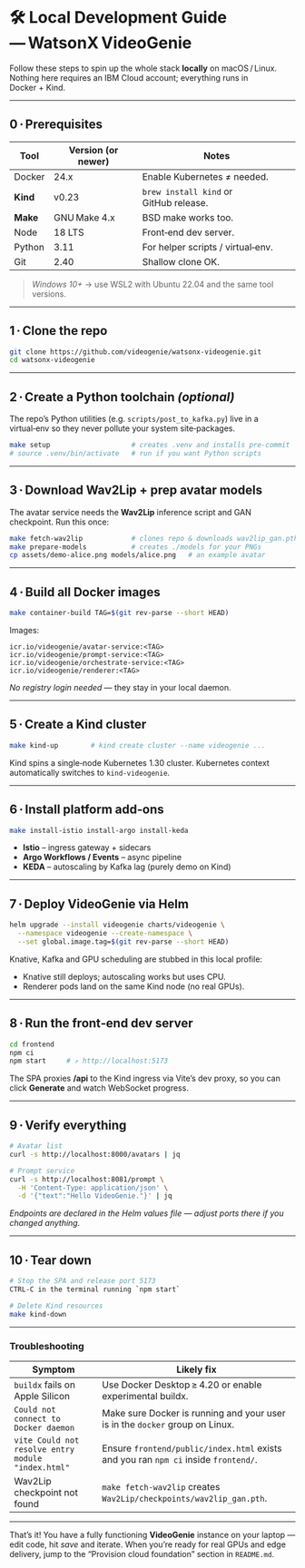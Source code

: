 # 🛠️  Local Development Guide — WatsonX VideoGenie

Follow these steps to spin up the whole stack **locally** on macOS / Linux.
Nothing here requires an IBM Cloud account; everything runs in Docker + Kind.

---

## 0 · Prerequisites

| Tool | Version (or newer) | Notes |
|------|--------------------|-------|
| Docker | 24.x | Enable Kubernetes ≠ needed. |
| **Kind** | v0.23 | `brew install kind` or GitHub release. |
| **Make** | GNU Make 4.x | BSD make works too. |
| Node | 18 LTS | Front‑end dev server. |
| Python | 3.11 | For helper scripts / virtual‑env. |
| Git | 2.40 | Shallow clone OK. |

> _Windows 10+_ → use WSL2 with Ubuntu 22.04 and the same tool versions.

---

## 1 · Clone the repo

```bash
git clone https://github.com/videogenie/watsonx-videogenie.git
cd watsonx-videogenie
````

---

## 2 · Create a Python toolchain *(optional)*

The repo’s Python utilities (e.g. `scripts/post_to_kafka.py`) live in a
virtual‑env so they never pollute your system site‑packages.

```bash
make setup                    # creates .venv and installs pre‑commit
# source .venv/bin/activate   # run if you want Python scripts
```

---

## 3 · Download Wav2Lip + prep avatar models

The avatar service needs the **Wav2Lip** inference script and GAN checkpoint.
Run this once:

```bash
make fetch-wav2lip            # clones repo & downloads wav2lip_gan.pth
make prepare-models           # creates ./models for your PNGs
cp assets/demo-alice.png models/alice.png   # an example avatar
```

---

## 4 · Build all Docker images

```bash
make container-build TAG=$(git rev-parse --short HEAD)
```

Images:

```
icr.io/videogenie/avatar-service:<TAG>
icr.io/videogenie/prompt-service:<TAG>
icr.io/videogenie/orchestrate-service:<TAG>
icr.io/videogenie/renderer:<TAG>
```

*No registry login needed* — they stay in your local daemon.

---

## 5 · Create a Kind cluster

```bash
make kind-up        # kind create cluster --name videogenie ...
```

Kind spins a single‑node Kubernetes 1.30 cluster.
Kubernetes context automatically switches to `kind-videogenie`.

---

## 6 · Install platform add‑ons

```bash
make install-istio install-argo install-keda
```

* **Istio** – ingress gateway + sidecars
* **Argo Workflows / Events** – async pipeline
* **KEDA** – autoscaling by Kafka lag (purely demo on Kind)

---

## 7 · Deploy VideoGenie via Helm

```bash
helm upgrade --install videogenie charts/videogenie \
  --namespace videogenie --create-namespace \
  --set global.image.tag=$(git rev-parse --short HEAD)
```

Knative, Kafka and GPU scheduling are stubbed in this local profile:

* Knative still deploys; autoscaling works but uses CPU.
* Renderer pods land on the same Kind node (no real GPUs).

---

## 8 · Run the front‑end dev server

```bash
cd frontend
npm ci
npm start     # ↗ http://localhost:5173
```

The SPA proxies **/api** to the Kind ingress via Vite’s dev proxy,
so you can click **Generate** and watch WebSocket progress.

---

## 9 · Verify everything

```bash
# Avatar list
curl -s http://localhost:8000/avatars | jq

# Prompt service
curl -s http://localhost:8081/prompt \
  -H 'Content-Type: application/json' \
  -d '{"text":"Hello VideoGenie."}' | jq
```

*Endpoints are declared in the Helm values file — adjust ports there if you
changed anything.*

---

## 10 · Tear down

```bash
# Stop the SPA and release port 5173
CTRL‑C in the terminal running `npm start`

# Delete Kind resources
make kind-down
```

---

### Troubleshooting

| Symptom                                            | Likely fix                                                                          |
| -------------------------------------------------- | ----------------------------------------------------------------------------------- |
| `buildx` fails on Apple Silicon                    | Use Docker Desktop ≥ 4.20 or enable experimental buildx.                            |
| `Could not connect to Docker daemon`               | Make sure Docker is running and your user is in the `docker` group on Linux.        |
| `vite Could not resolve entry module "index.html"` | Ensure `frontend/public/index.html` exists and you ran `npm ci` inside `frontend/`. |
| Wav2Lip checkpoint not found                       | `make fetch-wav2lip` creates `Wav2Lip/checkpoints/wav2lip_gan.pth`.                 |

---

That’s it!
You have a fully functioning **VideoGenie** instance on your laptop — edit code, hit *save* and iterate. When you’re ready for real GPUs and edge delivery, jump to the “Provision cloud foundation” section in `README.md`.

